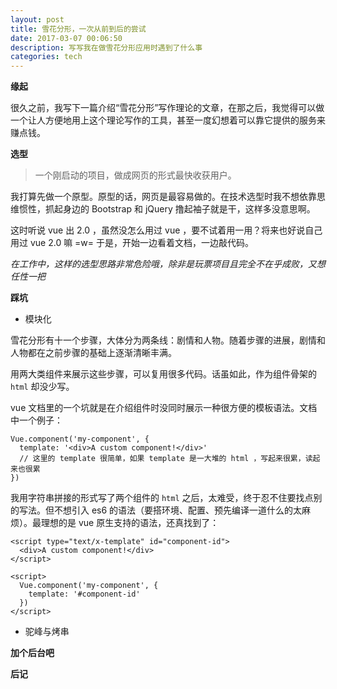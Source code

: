 ```yaml
---
layout: post
title: 雪花分形，一次从前到后的尝试
date: 2017-03-07 00:06:50
description: 写写我在做雪花分形应用时遇到了什么事
categories: tech
---
```


**缘起**

很久之前，我写下一篇介绍“雪花分形”写作理论的文章，在那之后，我觉得可以做一个让人方便地用上这个理论写作的工具，甚至一度幻想着可以靠它提供的服务来赚点钱。

**选型**

> 一个刚启动的项目，做成网页的形式最快收获用户。

我打算先做一个原型。原型的话，网页是最容易做的。在技术选型时我不想依靠思维惯性，抓起身边的 Bootstrap 和 jQuery 撸起袖子就是干，这样多没意思啊。

这时听说 vue 出 2.0 ，虽然没怎么用过 vue ，要不试着用一用？将来也好说自己用过 vue 2.0 嘛 =w= 于是，开始一边看着文档，一边敲代码。

*在工作中，这样的选型思路非常危险哦，除非是玩票项目且完全不在乎成败，又想任性一把*

**踩坑**

- 模块化

雪花分形有十一个步骤，大体分为两条线：剧情和人物。随着步骤的进展，剧情和人物都在之前步骤的基础上逐渐清晰丰满。

用两大类组件来展示这些步骤，可以复用很多代码。话虽如此，作为组件骨架的 `html` 却没少写。

vue 文档里的一个坑就是在介绍组件时没同时展示一种很方便的模板语法。文档中一个例子：

```
Vue.component('my-component', {
  template: '<div>A custom component!</div>'
  // 这里的 template 很简单，如果 template 是一大堆的 html ，写起来很累，读起来也很累
})
```

我用字符串拼接的形式写了两个组件的 `html` 之后，太难受，终于忍不住要找点别的写法。但不想引入 es6 的语法（要搭环境、配置、预先编译一道什么的太麻烦）。最理想的是 vue 原生支持的语法，还真找到了：

```
<script type="text/x-template" id="component-id">
  <div>A custom component!</div>
</script>

<script>
  Vue.component('my-component', {
    template: '#component-id'
  })
</script>
```

- 驼峰与烤串


**加个后台吧**

**后记**